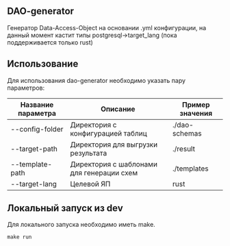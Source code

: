 ## DAO-generator
Генератор Data-Access-Object на основании .yml конфигурации, на данный момент кастит типы postgresql->target_lang (пока поддерживается только rust)

## Использование
Для использования dao-generator необходимо указать пару параметров:

| Название параметра | Описание | Пример значения |
| --- | --- | --- |
| --config-folder | Директория с конфигурацией таблиц | ./dao-schemas |
| --target-path | Директория для выгрузки результата | ./result |
| --template-path | Директория с шаблонами для генерации схем | ./templates |
| --target-lang | Целевой ЯП | rust |

## Локальный запуск из dev 
Для локального запуска необходимо иметь make.
```
make run
```